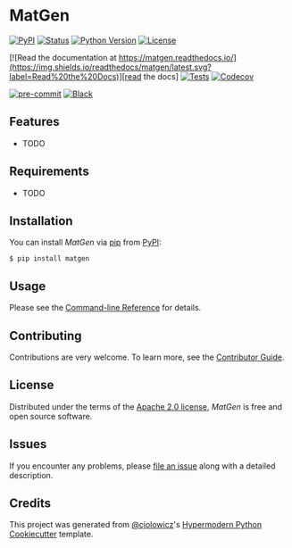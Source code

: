 # MatGen

[![PyPI](https://img.shields.io/pypi/v/matgen.svg)][pypi status]
[![Status](https://img.shields.io/pypi/status/matgen.svg)][pypi status]
[![Python Version](https://img.shields.io/pypi/pyversions/matgen)][pypi status]
[![License](https://img.shields.io/pypi/l/matgen)][license]

[![Read the documentation at https://matgen.readthedocs.io/](https://img.shields.io/readthedocs/matgen/latest.svg?label=Read%20the%20Docs)][read the docs]
[![Tests](https://github.com/He-Is-HaZaRdOuS/matgen/workflows/Tests/badge.svg)][tests]
[![Codecov](https://codecov.io/gh/He-Is-HaZaRdOuS/matgen/branch/main/graph/badge.svg)][codecov]

[![pre-commit](https://img.shields.io/badge/pre--commit-enabled-brightgreen?logo=pre-commit&logoColor=white)][pre-commit]
[![Black](https://img.shields.io/badge/code%20style-black-000000.svg)][black]

[pypi status]: https://pypi.org/project/matgen/
[read the docs]: https://matgen.readthedocs.io/
[tests]: https://github.com/He-Is-HaZaRdOuS/matgen/actions?workflow=Tests
[codecov]: https://app.codecov.io/gh/He-Is-HaZaRdOuS/matgen
[pre-commit]: https://github.com/pre-commit/pre-commit
[black]: https://github.com/psf/black

## Features

- TODO

## Requirements

- TODO

## Installation

You can install _MatGen_ via [pip] from [PyPI]:

```console
$ pip install matgen
```

## Usage

Please see the [Command-line Reference] for details.

## Contributing

Contributions are very welcome.
To learn more, see the [Contributor Guide].

## License

Distributed under the terms of the [Apache 2.0 license][license],
_MatGen_ is free and open source software.

## Issues

If you encounter any problems,
please [file an issue] along with a detailed description.

## Credits

This project was generated from [@cjolowicz]'s [Hypermodern Python Cookiecutter] template.

[@cjolowicz]: https://github.com/cjolowicz
[pypi]: https://pypi.org/
[hypermodern python cookiecutter]: https://github.com/cjolowicz/cookiecutter-hypermodern-python
[file an issue]: https://github.com/He-Is-HaZaRdOuS/matgen/issues
[pip]: https://pip.pypa.io/

<!-- github-only -->

[license]: https://github.com/He-Is-HaZaRdOuS/matgen/blob/main/LICENSE
[contributor guide]: https://github.com/He-Is-HaZaRdOuS/matgen/blob/main/CONTRIBUTING.md
[command-line reference]: https://matgen.readthedocs.io/en/latest/usage.html

